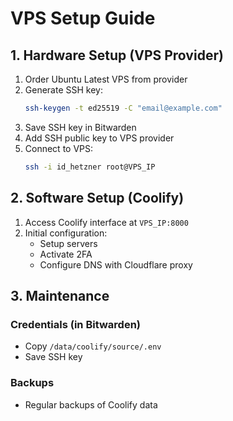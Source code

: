 # VPS Setup Guide

## 1. Hardware Setup (VPS Provider)

1. Order Ubuntu Latest VPS from provider
2. Generate SSH key:
   ```bash
   ssh-keygen -t ed25519 -C "email@example.com"
   ```
3. Save SSH key in Bitwarden
4. Add SSH public key to VPS provider
5. Connect to VPS:
   ```bash
   ssh -i id_hetzner root@VPS_IP
   ```

## 2. Software Setup (Coolify)

1. Access Coolify interface at `VPS_IP:8000`
2. Initial configuration:
   - Setup servers
   - Activate 2FA
   - Configure DNS with Cloudflare proxy

## 3. Maintenance

### Credentials (in Bitwarden)

- Copy `/data/coolify/source/.env`
- Save SSH key

### Backups

- Regular backups of Coolify data
